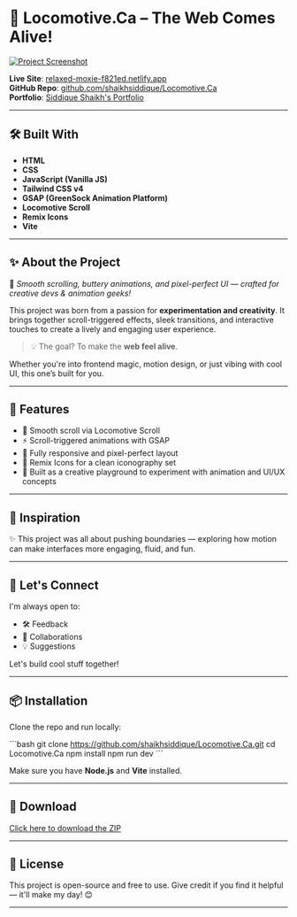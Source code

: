 # 🚀 Locomotive.Ca – The Web Comes Alive!

[![Project Screenshot](https://drive.google.com/uc?id=14aQwmLgrNDM0Ii8mDNrtCxnwIL0EsMX3)](https://relaxed-moxie-f821ed.netlify.app/)

**Live Site**: [relaxed-moxie-f821ed.netlify.app](https://relaxed-moxie-f821ed.netlify.app/)  
**GitHub Repo**: [github.com/shaikhsiddique/Locomotive.Ca](https://github.com/shaikhsiddique/Locomotive.Ca)  
**Portfolio**: [Siddique Shaikh's Portfolio](https://lnkd.in/dDggpFqb)

---

## 🛠️ Built With

- **HTML**
- **CSS**
- **JavaScript (Vanilla JS)**
- **Tailwind CSS v4**
- **GSAP (GreenSock Animation Platform)**
- **Locomotive Scroll**
- **Remix Icons**
- **Vite**

---

## ✨ About the Project

🎯 *Smooth scrolling, buttery animations, and pixel-perfect UI — crafted for creative devs & animation geeks!*

This project was born from a passion for **experimentation and creativity**. It brings together scroll-triggered effects, sleek transitions, and interactive touches to create a lively and engaging user experience.

> 💡 The goal? To make the **web feel alive**.

Whether you're into frontend magic, motion design, or just vibing with cool UI, this one’s built for you.

---

## 📸 Features

- 🔄 Smooth scroll via Locomotive Scroll
- ⚡ Scroll-triggered animations with GSAP
- 🎨 Fully responsive and pixel-perfect layout
- 🌈 Remix Icons for a clean iconography set
- 🧪 Built as a creative playground to experiment with animation and UI/UX concepts

---

## 🧠 Inspiration

✨ This project was all about pushing boundaries — exploring how motion can make interfaces more engaging, fluid, and fun.

---

## 💬 Let's Connect

I'm always open to:

- 🛠️ Feedback  
- 🤝 Collaborations  
- 💡 Suggestions

Let's build cool stuff together!

---

## 📦 Installation

Clone the repo and run locally:

\`\`\`bash
git clone https://github.com/shaikhsiddique/Locomotive.Ca.git
cd Locomotive.Ca
npm install
npm run dev
\`\`\`

Make sure you have **Node.js** and **Vite** installed.

---

## 📁 Download

[Click here to download the ZIP](https://github.com/shaikhsiddique/Locomotive.Ca/archive/refs/heads/main.zip)

---

## 📢 License

This project is open-source and free to use. Give credit if you find it helpful — it'll make my day! 😊

---
